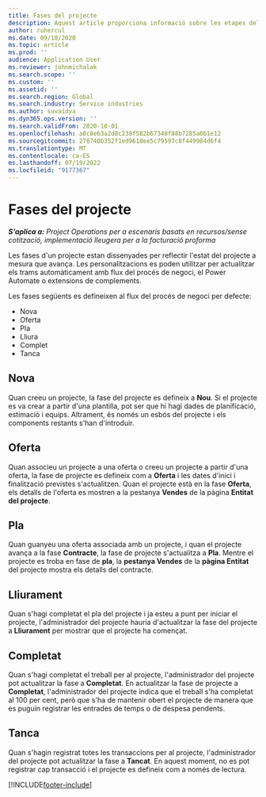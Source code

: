```yaml
---
title: Fases del projecte
description: Aquest article proporciona informació sobre les etapes del projecte que estan disponibles a Microsoft Dynamics Project Operations.
author: ruhercul
ms.date: 09/18/2020
ms.topic: article
ms.prod: ''
audience: Application User
ms.reviewer: johnmichalak
ms.search.scope: ''
ms.custom: ''
ms.assetid: ''
ms.search.region: Global
ms.search.industry: Service industries
ms.author: suvaidya
ms.dyn365.ops.version: ''
ms.search.validFrom: 2020-10-01
ms.openlocfilehash: a8c8e63a2d8c238f582b67348f88b7285a0b1e12
ms.sourcegitcommit: 278740b352f1ed9618ee5c79597c8f449984d6f4
ms.translationtype: MT
ms.contentlocale: ca-ES
ms.lasthandoff: 07/19/2022
ms.locfileid: "9177367"
---
```

# <a name="project-stages"></a>Fases del projecte

_**S'aplica a:** Project Operations per a escenaris basats en recursos/sense cotització, implementació lleugera per a la facturació proforma_

Les fases d'un projecte estan dissenyades per reflectir l'estat del projecte a mesura que avança. Les personalitzacions es poden utilitzar per actualitzar els trams automàticament amb flux del procés de negoci, el Power Automate o extensions de complements.

Les fases següents es defineixen al flux del procés de negoci per defecte:

- Nova
- Oferta
- Pla
- Lliura
- Complet
- Tanca  

## <a name="new"></a>Nova

Quan creeu un projecte, la fase del projecte es defineix a **Nou**. Si el projecte es va crear a partir d'una plantilla, pot ser que hi hagi dades de planificació, estimació i equips. Altrament, és només un esbós del projecte i els components restants s'han d'introduir.

## <a name="quote"></a>Oferta

Quan associeu un projecte a una oferta o creeu un projecte a partir d'una oferta, la fase de projecte es defineix com a **Oferta** i les dates d'inici i finalització previstes s'actualitzen. Quan el projecte està en la fase **Oferta**, els detalls de l'oferta es mostren a la pestanya **Vendes** de la pàgina **Entitat del projecte**.

## <a name="plan"></a>Pla

Quan guanyeu una oferta associada amb un projecte, i quan el projecte avança a la fase **Contracte**, la fase de projecte s'actualitza a **Pla**. Mentre el projecte es troba en fase de **pla**, la **pestanya Vendes** de la **pàgina Entitat** del projecte mostra els detalls del contracte.

## <a name="deliver"></a>Lliurament

Quan s'hagi completat el pla del projecte i ja esteu a punt per iniciar el projecte, l'administrador del projecte hauria d'actualitzar la fase del projecte a **Lliurament** per mostrar que el projecte ha començat.

## <a name="complete"></a>Completat 

Quan s'hagi completat el treball per al projecte, l'administrador del projecte pot actualitzar la fase a **Completat**. En actualitzar la fase de projecte a **Completat**, l'administrador del projecte indica que el treball s'ha completat al 100 per cent, però que s'ha de mantenir obert el projecte de manera que es puguin registrar les entrades de temps o de despesa pendents.

## <a name="close"></a>Tanca

Quan s'hagin registrat totes les transaccions per al projecte, l'administrador del projecte pot actualitzar la fase a **Tancat**. En aquest moment, no es pot registrar cap transacció i el projecte es defineix com a només de lectura.



[!INCLUDE[footer-include](../includes/footer-banner.md)]
